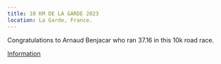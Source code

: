 ```yaml
---
title: 10 KM DE LA GARDE 2023
location: La Garde, France.
---
```


Congratulations to Arnaud Benjacar who ran 37.16 in this 10k road race.

<a href="https://sportips.fr/resultats.php/" target="_blank" rel="noopener noreferrer">Information</a>



